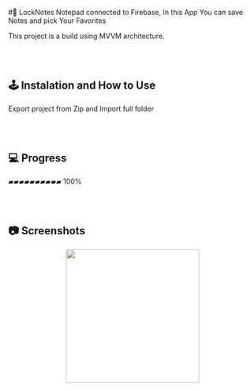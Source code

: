 ﻿#📓 LockNotes
Notepad connected to Firebase,
In this App You can save Notes and pick Your Favorites


This project is a build using MVVM architecture.


<br /><br/>
## 🕹️ Instalation and How to Use
Export project from Zip and Import full folder


<br /><br/>


## 💻 Progress

▰▰▰▰▰▰▰▰▰▰ 100%



<br /><br/>
## 📷 Screenshots

<p align="center">
 <img src="gif-1.gif" width="270px">
</p>


